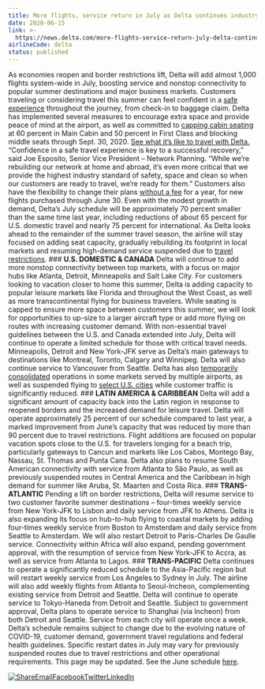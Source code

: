 ```yaml
---
title: More flights, service return in July as Delta continues industry-leading safety measures
date: 2020-06-15
link: >-
  https://news.delta.com/more-flights-service-return-july-delta-continues-industry-leading-safety-measures
airlineCode: delta
status: published
---
```

As economies reopen and border restrictions lift, Delta will add almost 1,000 flights system-wide in July, boosting service and nonstop connectivity to popular summer destinations and major business markets. Customers traveling or considering travel this summer can feel confident in a [safe experience](https://news.delta.com/check-baggage-claim-delta-has-you-covered-safe-travel-experience) throughout the journey, from check-in to baggage claim. Delta has implemented several measures to encourage extra space and provide peace of mind at the airport, as well as committed to [capping cabin seating](https://news.delta.com/more-space-through-summer-delta-will-block-middle-seat-selection-cap-cabin-seating-through-sept-30) at 60 percent in Main Cabin and 50 percent in First Class and blocking middle seats through Sept. 30, 2020. [See what it’s like to travel with Delta.](https://www.delta.com/us/en/travel-update-center/ways-we-are-keeping-you-safe/setting-the-standard-for-safer-travel) “Confidence in a safe travel experience is key to a successful recovery,” said Joe Esposito, Senior Vice President – Network Planning. “While we’re rebuilding our network at home and abroad, it’s even more critical that we provide the highest industry standard of safety, space and clean so when our customers are ready to travel, we’re ready for them.” Customers also have the flexibility to change their plans [without a fee](https://news.delta.com/more-peace-mind-delta-extends-change-fee-waiver-through-june-30) for a year, for new flights purchased through June 30. Even with the modest growth in demand, Delta’s July schedule will be approximately 70 percent smaller than the same time last year, including reductions of about 65 percent for U.S. domestic travel and nearly 75 percent for international. As Delta looks ahead to the remainder of the summer travel season, the airline will stay focused on adding seat capacity, gradually rebuilding its footprint in local markets and resuming high-demand service suspended due to [travel restrictions](https://www.delta.com/us/en/travel-update-center/flying-what-you-need-to-know/coronavirus-regional-restrictions). ### **U.S. DOMESTIC & CANADA** Delta will continue to add more nonstop connectivity between top markets, with a focus on major hubs like Atlanta, Detroit, Minneapolis and Salt Lake City. For customers looking to vacation closer to home this summer, Delta is adding capacity to popular leisure markets like Florida and throughout the West Coast, as well as more transcontinental flying for business travelers. While seating is capped to ensure more space between customers this summer, we will look for opportunities to up-size to a larger aircraft type or add more flying on routes with increasing customer demand. With non-essential travel guidelines between the U.S. and Canada extended into July, Delta will continue to operate a limited schedule for those with critical travel needs. Minneapolis, Detroit and New York-JFK serve as Delta’s main gateways to destinations like Montreal, Toronto, Calgary and Winnipeg. Delta will also continue service to Vancouver from Seattle. Delta has also [temporarily consolidated](https://news.delta.com/delta-temporarily-consolidate-flying-select-us-metros) operations in some markets served by multiple airports, as well as suspended flying to [select U.S. cities](https://news.delta.com/delta-suspend-flying-select-us-cities) while customer traffic is significantly reduced. ### **LATIN AMERICA & CARIBBEAN** Delta will add a significant amount of capacity back into the Latin region in response to reopened borders and the increased demand for leisure travel. Delta will operate approximately 25 percent of our schedule compared to last year, a marked improvement from June’s capacity that was reduced by more than 90 percent due to travel restrictions. Flight additions are focused on popular vacation spots close to the U.S. for travelers longing for a beach trip, particularly gateways to Cancun and markets like Los Cabos, Montego Bay, Nassau, St. Thomas and Punta Cana. Delta also plans to resume South American connectivity with service from Atlanta to São Paulo, as well as previously suspended routes in Central America and the Caribbean in high demand for summer like Aruba, St. Maarten and Costa Rica. ### **TRANS-ATLANTIC** Pending a lift on border restrictions, Delta will resume service to two customer favorite summer destinations – four-times weekly service from New York-JFK to Lisbon and daily service from JFK to Athens. Delta is also expanding its focus on hub-to-hub flying to coastal markets by adding four-times weekly service from Boston to Amsterdam and daily service from Seattle to Amsterdam. We will also restart Detroit to Paris-Charles De Gaulle service. Connectivity within Africa will also expand, pending government approval, with the resumption of service from New York-JFK to Accra, as well as service from Atlanta to Lagos. ### **TRANS-PACIFIC** Delta continues to operate a significantly reduced schedule to the Asia-Pacific region but will restart weekly service from Los Angeles to Sydney in July. The airline will also add weekly flights from Atlanta to Seoul-Incheon, complementing existing service from Detroit and Seattle. Delta will continue to operate service to Tokyo-Haneda from Detroit and Seattle. Subject to government approval, Delta plans to operate service to Shanghai (via Incheon) from both Detroit and Seattle. Service from each city will operate once a week. Delta’s schedule remains subject to change due to the evolving nature of COVID-19, customer demand, government travel regulations and federal health guidelines. Specific restart dates in July may vary for previously suspended routes due to travel restrictions and other operational requirements. This page may be updated. See the June schedule [here](https://news.delta.com/where-delta-flying-june-updated). 

[![Share](/themes/custom/dnh/images/svg/share.svg)](https://www.addtoany.com/share#url=https%3A%2F%2Fnews.delta.com%2Fmore-flights-service-return-july-delta-continues-industry-leading-safety-measures&title=More%20flights%2C%20service%20return%20in%20July%20as%20Delta%20continues%20industry-leading%20safety%20measures "More%20flights%2C%20service%20return%20in%20July%20as%20Delta%20continues%20industry-leading%20safety%20measures")[Email](/#email)[Facebook](/#facebook)[Twitter](/#twitter)[LinkedIn](/#linkedin)
